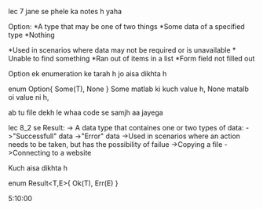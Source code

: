lec 7 jane se phele ka notes h yaha

Option:
*A type that may be one of two things
  *Some data of a specified type
  *Nothing

*Used in scenarios where data may not be required or is unavailable 
    * Unable to find something
    *Ran out of items in a list
    *Form field not filled out

Option ek enumeration ke tarah h jo aisa dikhta h

enum Option<T>{
    Some(T),
    None
}
Some matlab ki kuch value h, None matalb oi value ni h, 

ab tu file dekh le whaa code se samjh aa jayega


lec 8_2 se
Result:
-> A data type that containes one or two types of data: 
    ->"Successfull" data
    ->"Error" data
->Used in scenarios where an action needs to be taken, but has the possibility of failue
    ->Copying a file
    ->Connecting to a website

Kuch aisa dikhta h

enum Result<T,E>{
    Ok(T),
    Err(E)
}

5:10:00